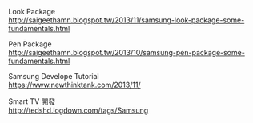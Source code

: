Look Package<br />
http://saigeethamn.blogspot.tw/2013/11/samsung-look-package-some-fundamentals.html<br />

Pen Package<br />
http://saigeethamn.blogspot.tw/2013/10/samsung-pen-package-some-fundamentals.html<br />

Samsung Develope Tutorial<br />
https://www.newthinktank.com/2013/11/<br />

Smart TV 開發<br />
http://tedshd.logdown.com/tags/Samsung<br />